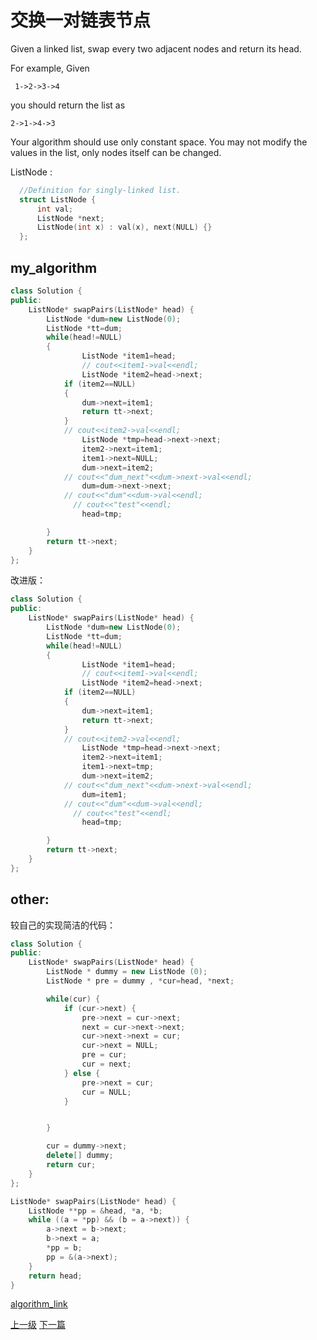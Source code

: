 # 交换一对链表节点

Given a linked list, swap every two adjacent nodes and return its head.

For example,
Given
```
 1->2->3->4
```

 you should return the list as
```
2->1->4->3
```

Your algorithm should use only constant space. You may not modify the values in the list, only nodes itself can be changed.

ListNode :
```c++
  //Definition for singly-linked list.
  struct ListNode {
      int val;
      ListNode *next;
      ListNode(int x) : val(x), next(NULL) {}
  };
```

## my_algorithm
```c++
class Solution {
public:
    ListNode* swapPairs(ListNode* head) {
        ListNode *dum=new ListNode(0);
        ListNode *tt=dum;
        while(head!=NULL)
        {
                ListNode *item1=head;
                // cout<<item1->val<<endl;
                ListNode *item2=head->next;
            if (item2==NULL)
            {
                dum->next=item1;
                return tt->next;
            }
            // cout<<item2->val<<endl;
                ListNode *tmp=head->next->next;
                item2->next=item1;
                item1->next=NULL;
                dum->next=item2;
            // cout<<"dum_next"<<dum->next->val<<endl;
                dum=dum->next->next;
            // cout<<"dum"<<dum->val<<endl;
              // cout<<"test"<<endl;
                head=tmp;

        }
        return tt->next;
    }
};
```
改进版：
```c++
class Solution {
public:
    ListNode* swapPairs(ListNode* head) {
        ListNode *dum=new ListNode(0);
        ListNode *tt=dum;
        while(head!=NULL)
        {
                ListNode *item1=head;
                // cout<<item1->val<<endl;
                ListNode *item2=head->next;
            if (item2==NULL)
            {
                dum->next=item1;
                return tt->next;
            }
            // cout<<item2->val<<endl;
                ListNode *tmp=head->next->next;
                item2->next=item1;
                item1->next=tmp;
                dum->next=item2;
            // cout<<"dum_next"<<dum->next->val<<endl;
                dum=item1;
            // cout<<"dum"<<dum->val<<endl;
              // cout<<"test"<<endl;
                head=tmp;

        }
        return tt->next;
    }
};
```


## other:

较自己的实现简洁的代码：
```c++
class Solution {
public:
    ListNode* swapPairs(ListNode* head) {
        ListNode * dummy = new ListNode (0);
        ListNode * pre = dummy , *cur=head, *next;

        while(cur) {
            if (cur->next) {
                pre->next = cur->next;
                next = cur->next->next;
                cur->next->next = cur;
                cur->next = NULL;
                pre = cur;
                cur = next;
            } else {
                pre->next = cur;
                cur = NULL;
            }


        }

        cur = dummy->next;
        delete[] dummy;
        return cur;
    }
};
```

```c++
ListNode* swapPairs(ListNode* head) {
    ListNode **pp = &head, *a, *b;
    while ((a = *pp) && (b = a->next)) {
        a->next = b->next;
        b->next = a;
        *pp = b;
        pp = &(a->next);
    }
    return head;
}
```


[algorithm_link](https://leetcode.com/problems/swap-nodes-in-pairs/discuss/)
















[上一级](base.md)
[下一篇](ZigZag_Conversion.md)
